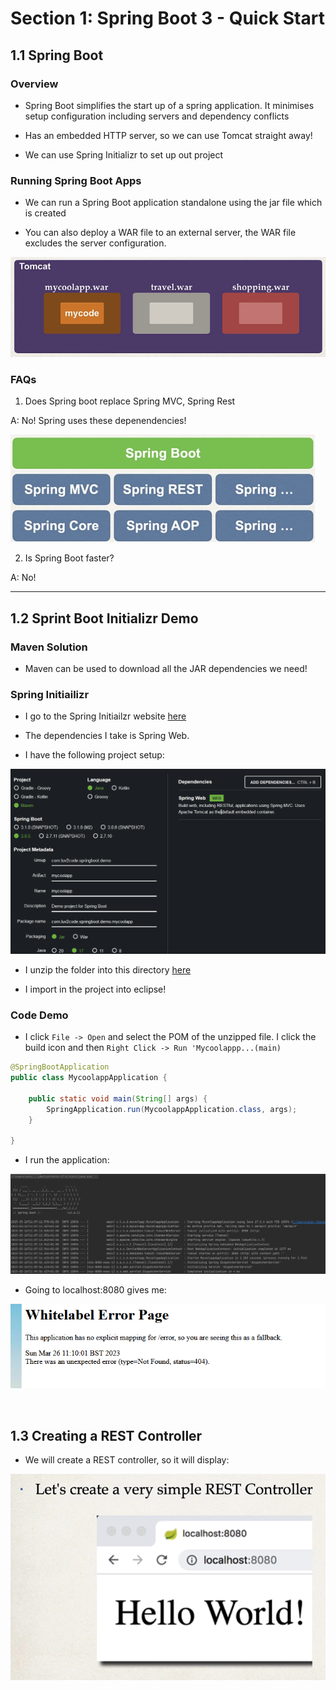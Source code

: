 # Section 1: Spring Boot 3 - Quick Start

## 1.1 Spring Boot

### Overview

* Spring Boot simplifies the start up of a spring application. It minimises setup configuration including servers and dependency conflicts

* Has an embedded HTTP server, so we can use Tomcat straight away!

* We can use Spring Initializr to set up out project

### Running Spring Boot Apps

* We can run a Spring Boot application standalone using the jar file which is created

* You can also deploy a WAR file to an external server, the WAR file excludes the server configuration.

![](2023-03-26-10-50-40.png)

### FAQs

1) Does Spring boot replace Spring MVC, Spring Rest

A: No! Spring uses these depenendencies!

![](2023-03-26-10-51-37.png)

2) Is Spring Boot faster?

A: No!

<hr>

##  1.2 Sprint Boot Initializr Demo

### Maven Solution

* Maven can be used to download all the JAR dependencies we need!

### Spring Initiailizr

* I go to the Spring Initiailzr website [here](https://start.spring.io/)

* The dependencies I take is Spring Web.

* I have the following project setup:

![](2023-03-26-10-58-33.png)

* I unzip the folder into this directory [here](/Section%201%20-%20Spring%203%20Quick%20Start%20Guide/demo%201/mycoolapp/)

* I import in the project into eclipse!

### Code Demo

* I click `File -> Open` and select the POM of the unzipped file. I click the build icon and then `Right Click -> Run 'Mycoolappp...(main)`

```java
@SpringBootApplication
public class MycoolappApplication {

	public static void main(String[] args) {
		SpringApplication.run(MycoolappApplication.class, args);
	}

}
```

* I run the application:

![](2023-03-26-11-10-39.png)

* Going to localhost:8080 gives me:

![](2023-03-26-11-11-13.png)

<br>

##  1.3 Creating a REST Controller

* We will create a REST controller, so it will display:

![](2023-03-26-11-12-30.png)


